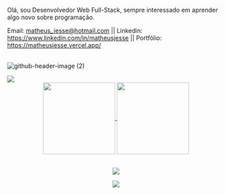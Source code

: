 <p>Olá, sou Desenvolvedor Web Full-Stack, sempre interessado em aprender algo novo sobre programação. </p>


Email: matheus_jesse@hotmail.com || Linkedin: https://www.linkedin.com/in/matheusjesse || Portfólio: https://matheusjesse.vercel.app/
<br><br/>

![github-header-image (2)](https://user-images.githubusercontent.com/28015951/170158432-8b8b8c6f-2d34-407a-9a46-1a51f1326864.png)
<div>
<a href="https://www.linkedin.com/in/matheusjesse/" target="_blank"><img src="https://img.shields.io/badge/-LinkedIn-%230077B5?style=for-the-badge&logo=linkedin&logoColor=white"></a> 
</div>  
<div align="center">
<a href="https://github.com/matheusjesse/github-readme-stats">
  <img height="167em" align="center" src="https://github-readme-stats.vercel.app/api?username=matheusjesse&show_icons=true&theme=slateorange"/>
</a>
<a href="https://github.com/matheusjesse/convoychat">
  <img height="167em" align="center" src="https://github-readme-stats.vercel.app/api/top-langs/?username=matheusjesse&layout=compact&langs_count=8&theme=slateorange"/>
</a>
</div>
<br/>
<p align="center">
  <a href="https://skillicons.dev">
    <img src="https://skillicons.dev/icons?i=html,css,styledcomponents,git,docker,js" />
  </a>
</p>
<p align="center">
  <a href="https://skillicons.dev">
    <img src="https://skillicons.dev/icons?i=mysql,express,nodejs,react,ts,vscode" />
  </a>
</p>



